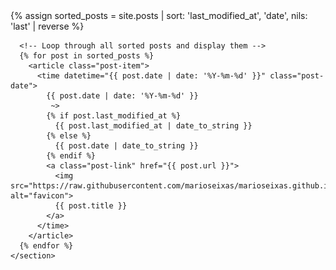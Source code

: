 <html lang="en">
<body>
  <main class="tags-page">
    <section>
      <!-- Sort posts by last_modified_at, falling back to date -->
      {% assign sorted_posts = site.posts | sort: 'last_modified_at', 'date', nils: 'last' | reverse %}

      <!-- Loop through all sorted posts and display them -->
      {% for post in sorted_posts %}
        <article class="post-item">
          <time datetime="{{ post.date | date: '%Y-%m-%d' }}" class="post-date">
            {{ post.date | date: '%Y-%m-%d' }}
             ~>  
            {% if post.last_modified_at %}
              {{ post.last_modified_at | date_to_string }}
            {% else %}
              {{ post.date | date_to_string }}
            {% endif %}            
            <a class="post-link" href="{{ post.url }}">
              <img src="https://raw.githubusercontent.com/marioseixas/marioseixas.github.io/main/assets/gold.ico" alt="favicon">
              {{ post.title }}
            </a>
          </time>
        </article>
      {% endfor %}
    </section>
  </main>
</body>
</html>
